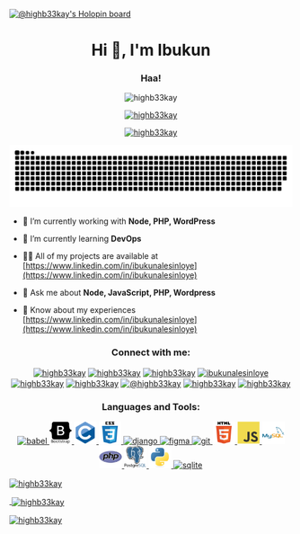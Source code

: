 [![@highb33kay's Holopin board](https://holopin.me/highb33kay)](https://holopin.io/@highb33kay)
<h1 align="center">Hi 👋, I'm Ibukun</h1>
<h3 align="center">Haa!</h3>

<p align="center"> <img src="https://komarev.com/ghpvc/?username=highb33kay&label=Profile%20views&color=0e75b6&style=flat" alt="highb33kay" /> </p>

<p align="center"> <a href="https://github.com/ryo-ma/github-profile-trophy"><img src="https://github-profile-trophy.vercel.app/?username=highb33kay" alt="highb33kay" /></a> </p>

<p align="center"> <a href="https://twitter.com/highb33kay" target="blank"><img src="https://img.shields.io/twitter/follow/highb33kay?logo=twitter&style=for-the-badge" alt="highb33kay" /></a> </p>

<div align="center">
  <a href="https://1999azzar.github.io/1999AZZAR/">
  <img  src="https://github.com/1999AZZAR/1999AZZAR/blob/main/resources/img/grid-snake.svg"
       alt="snake" /></a>
</div>

- 🔭 I’m currently working with **Node, PHP, WordPress**
  
- 🌱 I’m currently learning **DevOps**

- 👨‍💻 All of my projects are available at [https://www.linkedin.com/in/ibukunalesinloye](https://www.linkedin.com/in/ibukunalesinloye)

- 💬 Ask me about **Node, JavaScript, PHP, Wordpress**

- 📄 Know about my experiences [https://www.linkedin.com/in/ibukunalesinloye](https://www.linkedin.com/in/ibukunalesinloye)


<h3 align="center">Connect with me:</h3>
<p align="center">
<a href="https://codepen.io/highb33kay" target="blank"><img align="center" src="https://raw.githubusercontent.com/rahuldkjain/github-profile-readme-generator/master/src/images/icons/Social/codepen.svg" alt="highb33kay" height="30" width="40" /></a>
<a href="https://dev.to/highb33kay" target="blank"><img align="center" src="https://raw.githubusercontent.com/rahuldkjain/github-profile-readme-generator/master/src/images/icons/Social/devto.svg" alt="highb33kay" height="30" width="40" /></a>
<a href="https://twitter.com/highb33kay" target="blank"><img align="center" src="https://raw.githubusercontent.com/rahuldkjain/github-profile-readme-generator/master/src/images/icons/Social/twitter.svg" alt="highb33kay" height="30" width="40" /></a>
<a href="https://linkedin.com/in/ibukunalesinloye" target="blank"><img align="center" src="https://raw.githubusercontent.com/rahuldkjain/github-profile-readme-generator/master/src/images/icons/Social/linked-in-alt.svg" alt="ibukunalesinloye" height="30" width="40" /></a>
<a href="https://stackoverflow.com/users/highb33kay" target="blank"><img align="center" src="https://raw.githubusercontent.com/rahuldkjain/github-profile-readme-generator/master/src/images/icons/Social/stack-overflow.svg" alt="highb33kay" height="30" width="40" /></a>
<a href="https://instagram.com/highb33kay" target="blank"><img align="center" src="https://raw.githubusercontent.com/rahuldkjain/github-profile-readme-generator/master/src/images/icons/Social/instagram.svg" alt="highb33kay" height="30" width="40" /></a>
<a href="https://medium.com/@highb33kay" target="blank"><img align="center" src="https://raw.githubusercontent.com/rahuldkjain/github-profile-readme-generator/master/src/images/icons/Social/medium.svg" alt="@highb33kay" height="30" width="40" /></a>
<a href="https://www.hackerrank.com/highb33kay" target="blank"><img align="center" src="https://raw.githubusercontent.com/rahuldkjain/github-profile-readme-generator/master/src/images/icons/Social/hackerrank.svg" alt="highb33kay" height="30" width="40" /></a>
<a href="https://www.leetcode.com/highb33kay" target="blank"><img align="center" src="https://raw.githubusercontent.com/rahuldkjain/github-profile-readme-generator/master/src/images/icons/Social/leet-code.svg" alt="highb33kay" height="30" width="40" /></a>
</p>

<h3 align="center">Languages and Tools:</h3>
<p align="center"> <a href="https://babeljs.io/" target="_blank" rel="noreferrer"> <img src="https://www.vectorlogo.zone/logos/babeljs/babeljs-icon.svg" alt="babel" width="40" height="40"/> </a> <a href="https://getbootstrap.com" target="_blank" rel="noreferrer"> <img src="https://raw.githubusercontent.com/devicons/devicon/master/icons/bootstrap/bootstrap-plain-wordmark.svg" alt="bootstrap" width="40" height="40"/> </a> <a href="https://www.cprogramming.com/" target="_blank" rel="noreferrer"> <img src="https://raw.githubusercontent.com/devicons/devicon/master/icons/c/c-original.svg" alt="c" width="40" height="40"/> </a> <a href="https://www.w3schools.com/css/" target="_blank" rel="noreferrer"> <img src="https://raw.githubusercontent.com/devicons/devicon/master/icons/css3/css3-original-wordmark.svg" alt="css3" width="40" height="40"/> </a> <a href="https://www.djangoproject.com/" target="_blank" rel="noreferrer"> <img src="https://cdn.worldvectorlogo.com/logos/django.svg" alt="django" width="40" height="40"/> </a> <a href="https://www.figma.com/" target="_blank" rel="noreferrer"> <img src="https://www.vectorlogo.zone/logos/figma/figma-icon.svg" alt="figma" width="40" height="40"/> </a>  <a href="https://git-scm.com/" target="_blank" rel="noreferrer"> <img src="https://www.vectorlogo.zone/logos/git-scm/git-scm-icon.svg" alt="git" width="40" height="40"/> </a>  <a href="https://www.w3.org/html/" target="_blank" rel="noreferrer"> <img src="https://raw.githubusercontent.com/devicons/devicon/master/icons/html5/html5-original-wordmark.svg" alt="html5" width="40" height="40"/> </a>  <a href="https://developer.mozilla.org/en-US/docs/Web/JavaScript" target="_blank" rel="noreferrer"> <img src="https://raw.githubusercontent.com/devicons/devicon/master/icons/javascript/javascript-original.svg" alt="javascript" width="40" height="40"/> </a>  <a href="https://www.mysql.com/" target="_blank" rel="noreferrer"> <img src="https://raw.githubusercontent.com/devicons/devicon/master/icons/mysql/mysql-original-wordmark.svg" alt="mysql" width="40" height="40"/>  <a href="https://www.php.net" target="_blank" rel="noreferrer"> <img src="https://raw.githubusercontent.com/devicons/devicon/master/icons/php/php-original.svg" alt="php" width="40" height="40"/> </a> <a href="https://www.postgresql.org" target="_blank" rel="noreferrer"> <img src="https://raw.githubusercontent.com/devicons/devicon/master/icons/postgresql/postgresql-original-wordmark.svg" alt="postgresql" width="40" height="40"/> </a> <a href="https://www.python.org" target="_blank" rel="noreferrer"> <img src="https://raw.githubusercontent.com/devicons/devicon/master/icons/python/python-original.svg" alt="python" width="40" height="40"/> </a> <a href="https://www.sqlite.org/" target="_blank" rel="noreferrer"> <img src="https://www.vectorlogo.zone/logos/sqlite/sqlite-icon.svg" alt="sqlite" width="40" height="40"/> </a> <a href="https://webpack.js.org" target="_blank" rel="noreferrer"> </p>

<p><img align="center" src="https://github-readme-stats.vercel.app/api/top-langs?username=highb33kay&show_icons=true&locale=en&layout=compact" alt="highb33kay" /></p>

<p>&nbsp;<img align="center" src="https://github-readme-stats.vercel.app/api?username=highb33kay&show_icons=true&locale=en" alt="highb33kay" /></p>

<p><img align="center" src="https://github-readme-streak-stats.herokuapp.com/?user=highb33kay&" alt="highb33kay" /></p>


